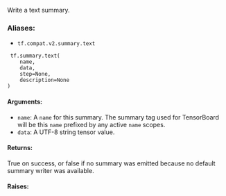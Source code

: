 Write a text summary.
### Aliases:
- `tf.compat.v2.summary.text`

```
 tf.summary.text(
    name,
    data,
    step=None,
    description=None
)
```
#### Arguments:
- `name`: A `name` for this summary. The summary tag used for TensorBoard will be this `name` prefixed by any active `name` scopes.
- `data`: A UTF-8 string tensor value.
#### Returns:
True on success, or false if no summary was emitted because no default summary writer was available.
#### Raises:
